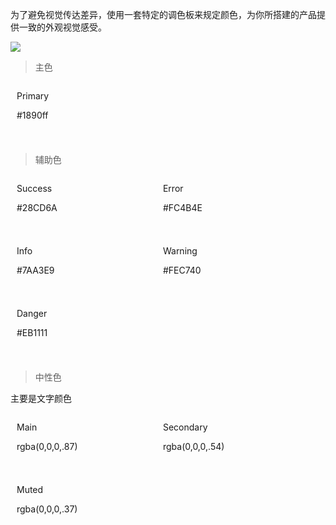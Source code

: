 为了避免视觉传达差异，使用一套特定的调色板来规定颜色，为你所搭建的产品提供一致的外观视觉感受。


![](https://ws4.sinaimg.cn/large/006tNc79ly1fs2r4j4re3j308d09aaa2.jpg)


> 主色

<html>
    <style>
        span {
            width: 210px;
            height: 90px;
            padding: 0 10px;
            display: inline-block;
        }
    </style>
    <span class="bell-text bell-bg-primary rounded">
        <p class="bell-text h6 white">Primary</p>
        <p class="bell-text white">#1890ff</p>
    </span>
</html>

> 辅助色

<html>
    <style>
        span {
            width: 210px;
            height: 90px;
            padding: 0 10px;
            display: inline-block;
            margin-bottom: 10px;
        }
    </style>
    <span class="bell-text bell-bg-success rounded">
        <p class="bell-text h6 white">Success</p>
        <p class="bell-text white">#28CD6A</p>
    </span>
    <span class="bell-text bell-bg-error rounded">
        <p class="bell-text h6 white">Error</p>
        <p class="bell-text white">#FC4B4E</p>
    </span>
    <span class="bell-text bell-bg-info rounded">
        <p class="bell-text h6 white">Info</p>
        <p class="bell-text white">#7AA3E9</p>
    </span>
    <span class="bell-text bell-bg-warning rounded">
        <p class="bell-text h6 white">Warning</p>
        <p class="bell-text white">#FEC740</p>
    </span>
    <span class="bell-text rounded">
        <p class="bell-text h6 white">Danger</p>
        <p class="bell-text white">#EB1111</p>
    </span>
</html>

> 中性色

主要是文字颜色

<html>
    <style>
        span {
            width: 210px;
            height: 90px;
            padding: 0 10px;
            display: inline-block;
            margin-bottom: 10px;
        }
    </style>
    <span class="bell-text bell-bg-main rounded">
        <p class="bell-text h6 white">Main</p>
        <p class="bell-text white">rgba(0,0,0,.87)</p>
    </span>
    <span class="bell-text bell-bg-secondary rounded">
        <p class="bell-text h6 white">Secondary</p>
        <p class="bell-text white">rgba(0,0,0,.54)</p>
    </span>
    <span class="bell-text bell-bg-muted rounded">
        <p class="bell-text h6 white">Muted</p>
        <p class="bell-text white">rgba(0,0,0,.37)</p>
    </span>
</html>
